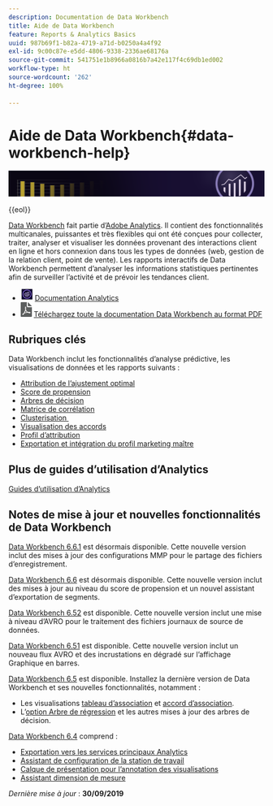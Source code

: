```yaml
---
description: Documentation de Data Workbench
title: Aide de Data Workbench
feature: Reports & Analytics Basics
uuid: 987b69f1-b82a-4719-a71d-b0250a4a4f92
exl-id: 9c00c87e-e5dd-4806-9338-2336ae68176a
source-git-commit: 541751e1b8966a0816b7a42e117f4c69db1ed002
workflow-type: ht
source-wordcount: '262'
ht-degree: 100%

---
```


# Aide de Data Workbench{#data-workbench-help}

![Bannière](/help/home/assets/doc_banner_workbench.png)

{{eol}}

[Data Workbench](https://www.adobe.com/solutions/digital-analytics/data-workbench.html?lang=fr) fait partie d’[Adobe Analytics](https://www.adobe.com/solutions/digital-analytics.html?lang=fr). Il contient des fonctionnalités multicanales, puissantes et très flexibles qui ont été conçues pour collecter, traiter, analyser et visualiser les données provenant des interactions client en ligne et hors connexion dans tous les types de données (web, gestion de la relation client, point de vente). Les rapports interactifs de Data Workbench permettent d’analyser les informations statistiques pertinentes afin de surveiller l’activité et de prévoir les tendances client.

* ![icône analytics](assets/analytics-icon-24.png) [Documentation Analytics](https://experienceleague.adobe.com/docs/analytics.html?lang=fr)
* ![icône pdf](assets/pdf_icon.png) [Téléchargez toute la documentation Data Workbench au format PDF](/help/home/assets/data-workbench.pdf)

## Rubriques clés

Data Workbench inclut les fonctionnalités d’analyse prédictive, les visualisations de données et les rapports suivants :

* [Attribution de l’ajustement optimal](/help/home/c-get-started/c-attribution-profiles/c-attrib-algorithmic/c-attrib-algorithmic.md)
* [Score de propension](/help/home/c-get-started/c-analysis-vis/c-visitor-propensity/c-visitor-propensity.md)
* [Arbres de décision](/help/home/c-get-started/c-analysis-vis/c-decision-trees/c-decision-trees.md)
* [Matrice de corrélation](/help/home/c-get-started/c-analysis-vis/c-correlation-analysis/c-correlation-analysis.md)
* [Clusterisation ](/help/home/c-get-started/c-analysis-vis/c-visitor-cluster/c-visitor-cluster.md)
* [Visualisation des accords](/help/home/c-get-started/c-analysis-vis/c-chord-visualization.md)
* [Profil d’attribution](/help/home/c-get-started/c-attribution-profiles/c-rules-attrib/c-rules-attrib.md)
* [Exportation et intégration du profil marketing maître](/help/home/c-get-started/c-exp-data-seg-exp/c-mmp-integration.md)

## Plus de guides d’utilisation d’Analytics

[Guides d’utilisation d’Analytics](https://experienceleague.adobe.com/docs/analytics.html?lang=fr)

## Notes de mise à jour et nouvelles fonctionnalités de Data Workbench

[Data Workbench 6.6.1](/help/home/c-release-notes-insight/c-6-6-1.md) est désormais disponible. Cette nouvelle version inclut des mises à jour des configurations MMP pour le partage des fichiers d’enregistrement.

[Data Workbench 6.6](/help/home/c-release-notes-insight/c-6-6.md) est désormais disponible. Cette nouvelle version inclut des mises à jour au niveau du score de propension et un nouvel assistant d’exportation de segments.

[Data Workbench 6.52](/help/home/c-release-notes-insight/c-6-52.md) est disponible. Cette nouvelle version inclut une mise à niveau d’AVRO pour le traitement des fichiers journaux de source de données.

[Data Workbench 6.51](/help/home/c-release-notes-insight/c-6-51.md) est disponible. Cette nouvelle version inclut un nouveau flux AVRO et des incrustations en dégradé sur l’affichage Graphique en barres.

[Data Workbench 6.5](/help/home/c-release-notes-insight/c-6-5.md) est disponible. Installez la dernière version de Data Workbench et ses nouvelles fonctionnalités, notamment :

* Les visualisations [tableau d’association](/help/home/c-get-started/c-analysis-vis/associations-visualization.md) et [accord d’association](/help/home/c-get-started/c-analysis-vis/associations-chord.md).
* L’[option Arbre de régression](/help/home/c-get-started/c-analysis-vis/c-decision-trees/c-decision-trees-regression.md) et les autres mises à jour des arbres de décision.

[Data Workbench 6.4](/help/home/c-release-notes-insight/c-6-4/c-6-4.md) comprend :

* [Exportation vers les services principaux Analytics](/help/home/c-release-notes-insight/c-6-4/dwb-crs-integration.md)
* [Assistant de configuration de la station de travail](/help/home/c-install-insight/install-setup/dwb-client-installer.md)
* [Calque de présentation pour l’annotation des visualisations](/help/home/c-get-started/c-vis/c-present-layer.md)
* [Assistant dimension de mesure](/help/home/c-get-started/c-vis/dwb-create-metricdim/dwb-create-metricdim.md)

*Dernière mise à jour* : **30/09/2019**
